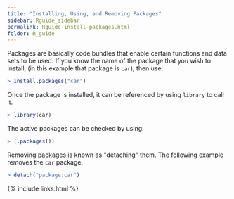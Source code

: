 ```yaml
---
title: "Installing, Using, and Removing Packages"
sidebar: Rguide_sidebar
permalink: Rguide-install-packages.html
folder: R_guide
---
```


<link rel="stylesheet" href="css/theme-pink.css">

Packages are basically code bundles that enable certain functions and data sets
to be used. If you know the name of the package that you wish to install,
(in this example that package is `car`), then use:
```R
> install.packages("car")
```
Once the package is installed, it can be referenced by using `library` to call
it.
```R
> library(car)
```
The active packages can be checked by using:
```R
> (.packages())
```
Removing packages is known as "detaching" them. The following example removes
the `car` package.
```R
> detach("package:car")
```

{% include links.html %}
